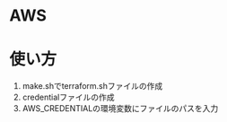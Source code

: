 AWS
===

# 使い方

1. make.shでterraform.shファイルの作成
1. credentialファイルの作成
1. AWS_CREDENTIALの環境変数にファイルのパスを入力

